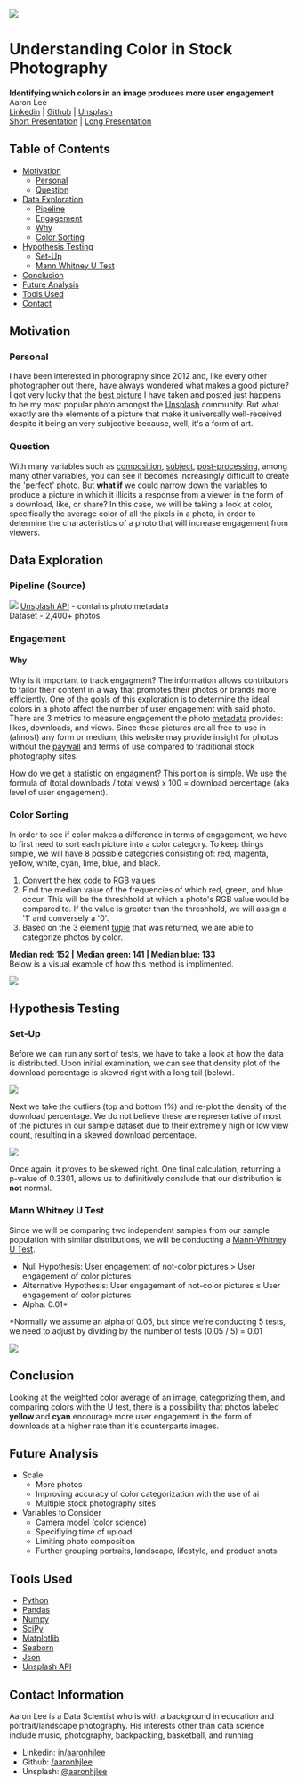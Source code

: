 ![](images/UnsplashTitlePage.jpg)

# Understanding Color in Stock Photography
**Identifying which colors in an image produces more user engagement**
<br>Aaron Lee
<br>
[Linkedin](http://www.linkedin.com/in/aaronhjlee) | [Github](https://github.com/aaronhjlee) | [Unsplash](https://unsplash.com/@aaronhjlee) \
[Short Presentation](https://docs.google.com/presentation/d/1DdgE7bC93VKDTPsZa_T6cJoODqEK9ZSs_zzk3lMAELs/edit?usp=sharing) | 
[Long Presentation](https://docs.google.com/presentation/d/1C_A-BuNdKYGHDKSGqTRlnyGbjoOI2_pG32Rbb9TznKE/edit?usp=sharing)


## Table of Contents

* [Motivation](#motivation)
  * [Personal](#personal)
  * [Question](#question)
* [Data Exploration](#data-exploration)
  * [Pipeline](#pipeline-source)
  * [Engagement](#engagement)
   * [Why](#why)
  * [Color Sorting](#color-sorting)
* [Hypothesis Testing](#hypothesis-testing)
  * [Set-Up](#set-up)
  * [Mann Whitney U Test](#mann-whitney-u-test)
* [Conclusion](#conclusion)
* [Future Analysis](#future-analysis)
* [Tools Used](#tools-used)
* [Contact](#contact-information)

## Motivation

### Personal

I have been interested in photography since 2012 and, like every other photographer out there, have always wondered what makes a good picture? I got very lucky that the [best picture](https://unsplash.com/photos/WrPmNpKQUUY) I have taken and posted just happens to be my most popular photo amongst the [Unsplash](https://unsplash.com) community. But what exactly are the elements of a picture that make it universally well-received despite it being an very subjective because, well, it's a form of art. 

### Question

With many variables such as [composition](https://en.wikipedia.org/wiki/Composition_(visual_arts)), [subject](https://www.creativelive.com/photography-guides/photography-subjects), [post-processing](https://improvephotography.com/31639/post-processing-photography/), among many other variables, you can see it becomes increasingly difficult to create the 'perfect' photo. But **what if** we could narrow down the variables to produce a picture in which it illicits a response from a viewer in the form of a download, like, or share?
In this case, we will be taking a look at color, specifically the average color of all the pixels in a photo, in order to determine the characteristics of a photo that will increase engagement from viewers.

## Data Exploration

### Pipeline (Source)

![](images/PipelineUpdated.jpg)
[Unsplash API](https://unsplash.com/developers) - contains photo metadata \
Dataset - 2,400+ photos

### Engagement

#### Why

Why is it important to track engagment?
The information allows contributors to tailor their content in a way that promotes their photos or brands more efficiently. One of the goals of this exploration is to determine the ideal colors in a photo affect the number of user engagement with said photo. There are 3 metrics to measure engagement the photo [metadata](https://en.wikipedia.org/wiki/Metadata) provides: likes, downloads, and views. Since these pictures are all free to use in (almost) any form or medium, this website may provide insight for photos without the [paywall](https://en.wikipedia.org/wiki/Paywall) and terms of use compared to traditional stock photography sites. 

How do we get a statistic on engagment?
This portion is simple. We use the formula of (total downloads / total views) x 100 = download percentage (aka level of user engagement).

### Color Sorting

In order to see if color makes a difference in terms of engagement, we have to first need to sort each picture into a color category. To keep things simple, we will have 8 possible categories consisting of: red, magenta, yellow, white, cyan, lime, blue, and black.
1. Convert the [hex code](https://en.wikipedia.org/wiki/Web_colors) to [RGB](https://techterms.com/definition/rgb) values
2. Find the median value of the frequencies of which red, green, and blue occur. This will be the threshhold at which a photo's RGB value would be compared to. If the value is greater than the threshhold, we will assign a '1' and conversely a '0'. 
3. Based on the 3 element [tuple](https://en.wikipedia.org/wiki/Tuple) that was returned, we are able to categorize photos by color.

**Median red: 152 | Median green: 141 | Median blue: 133** \
Below is a visual example of how this method is implimented. 

![](images/ColorSortingUpdated.jpg)

## Hypothesis Testing

### Set-Up

Before we can run any sort of tests, we have to take a look at how the data is distributed. Upon initial examination, we can see that density plot of the download percentage is skewed right with a long tail (below).

![](plots/dldensityuntrim.png)

Next we take the outliers (top and bottom 1%) and re-plot the density of the download percentage. We do not believe these are representative of most of the pictures in our sample dataset due to their extremely high or low view count, resulting in a skewed download percentage. 

![](plots/dldensity.png)

Once again, it proves to be skewed right. One final calculation, returning a p-value of 0.3301, allows us to definitively conslude that our distribution is **not** normal. 

### Mann Whitney U Test

Since we will be comparing two independent samples from our sample population with similar distributions, we will be conducting a [Mann-Whitney U Test](https://en.wikipedia.org/wiki/Mann%E2%80%93Whitney_U_test). 

 * Null Hypothesis: User engagement of not-color pictures > User engagement of color pictures 
 * Alternative Hypothesis: User engagement of not-color pictures ≤ User engagement of color pictures 
 * Alpha: 0.01* 
 
 *Normally we assume an alpha of 0.05, but since we're conducting 5 tests, we need to adjust by dividing by the number of tests (0.05 / 5) = 0.01

![](images/ColorDensity.jpg)

## Conclusion

Looking at the weighted color average of an image, categorizing them, and comparing colors with the U test, there is a possibility that photos labeled **yellow** and **cyan** encourage more user engagement in the form of downloads at a higher rate than it's counterparts images. 

## Future Analysis

* Scale
  * More photos
  * Improving accuracy of color categorization with the use of ai
  * Multiple stock photography sites
* Variables to Consider
  * Camera model ([color science](https://nofilmschool.com/Canon-Color-Science))
  * Specifiying time of upload
  * Limiting photo composition
  * Further grouping portraits, landscape, lifestyle, and product shots

## Tools Used

* [Python](https://www.python.org/)
* [Pandas](https://pandas.pydata.org/)
* [Numpy](http://www.numpy.org/)
* [SciPy](https://www.scipy.org/)
* [Matplotlib](https://matplotlib.org/)
* [Seaborn](https://seaborn.pydata.org/)
* [Json](https://www.json.org/)
* [Unsplash API](https://unsplash.com/developers)

## Contact Information
Aaron Lee is a Data Scientist who is with a background in education and portrait/landscape photography. His interests other than data science include music, photography, backpacking, basketball, and running. 

* Linkedin: [in/aaronhjlee](https://www.linkedin.com/in/aaronhjlee/)
* Github: [/aaronhjlee](https://github.com/Aaronhjlee)
* Unsplash: [@aaronhjlee](https://unsplash.com/@aaronhjlee)
